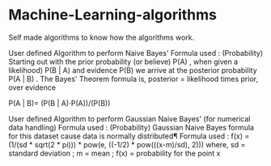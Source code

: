 # Machine-Learning-algorithms
Self made algorithms to know how the algorithms work.

User defined Algorithm to perform Naive Bayes'
Formula used : (Probability)
Starting out with the prior probability (or believe) P(A) , when given a likelihood) P(B | A) and evidence P(B) we arrive at the posterior probability P(A | B) .
The Bayes' Theorem formula is, posterior = likelihood times prior, over evidence

P(A | B)= (P(B | A)⋅P(A))/(P(B))

User defined Algorithm to perform Gaussian Naive Bayes' (for numerical data handling)
Formula used : (Probability)
Gaussian Naive Bayes formula for this dataset cause data is normally distributed¶
Formula used : f(x) = (1/(sd * sqrt(2 * pi))) * pow(e, ((-1/2) * pow(((x-m)/sd), 2)))
where, sd = standard deviation ; m = mean ; f(x) = probability for the point x

